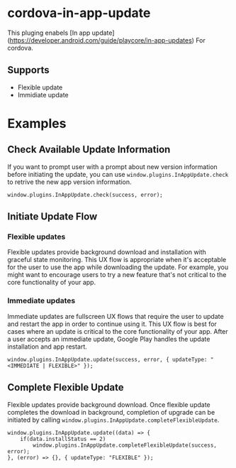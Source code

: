 # cordova-in-app-update
This pluging enabels [In app update] (https://developer.android.com/guide/playcore/in-app-updates) For cordova.

## Supports
* Flexible update
* Immidiate update

# Examples

## Check Available Update Information

If you want to prompt user with a prompt about new version information before initiating the update, you can use `window.plugins.InAppUpdate.check` to retrive the new app version information.

```console
window.plugins.InAppUpdate.check(success, error);
```

## Initiate Update Flow

### Flexible updates
Flexible updates provide background download and installation with graceful state monitoring. This UX flow is appropriate when it's acceptable for the user to use the app while downloading the update. For example, you might want to encourage users to try a new feature that's not critical to the core functionality of your app.

### Immediate updates
Immediate updates are fullscreen UX flows that require the user to update and restart the app in order to continue using it. This UX flow is best for cases where an update is critical to the core functionality of your app. After a user accepts an immediate update, Google Play handles the update installation and app restart.

```console
window.plugins.InAppUpdate.update(success, error, { updateType: "<IMMEDIATE | FLEXIBLE>" });
```

## Complete Flexible Update

Flexible updates provide background download. Once flexible update completes the download in background, completion of upgrade can be initiated by calling `window.plugins.InAppUpdate.completeFlexibleUpdate`.

```console
window.plugins.InAppUpdate.update((data) => {
    if(data.installStatus == 2)
        window.plugins.InAppUpdate.completeFlexibleUpdate(success, error);
}, (error) => {}, { updateType: "FLEXIBLE" });
```